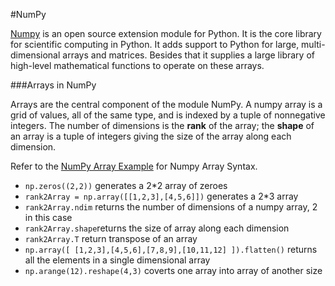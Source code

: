 #NumPy

[Numpy](http://www.numpy.org/) is an open source extension module for Python. It is the core library for scientific computing in Python. 
It adds support to Python for large, multi-dimensional arrays and matrices. Besides that it supplies a large library of high-level mathematical functions to operate on these arrays. 

###Arrays in NumPy

Arrays are the central component of the module NumPy. A numpy array is a grid of values, all of the same type, and is indexed by a tuple of nonnegative integers. The number of dimensions is the __rank__ of the array; the __shape__ of an array is a tuple of integers giving the size of the array along each dimension.

Refer to the [NumPy Array Example](https://github.com/joed7/fose_python/blob/master/numpy_example.py) for Numpy Array Syntax.

* `np.zeros((2,2))` generates a 2*2 array of zeroes
* `rank2Array = np.array([[1,2,3],[4,5,6]])` generates a 2*3 array 
* `rank2Array.ndim` returns the number of dimensions of a numpy array, 2 in this case
* `rank2Array.shape`returns the size of array along each dimension
* `rank2Array.T` return transpose of an array
* `np.array([ [1,2,3],[4,5,6],[7,8,9],[10,11,12] ]).flatten()` returns all the elements in a single dimensional array
* `np.arange(12).reshape(4,3)` coverts one array into array of another size
